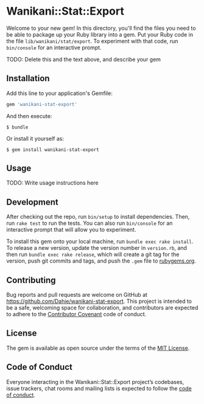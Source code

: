 # Wanikani::Stat::Export

Welcome to your new gem! In this directory, you'll find the files you need to be able to package up your Ruby library into a gem. Put your Ruby code in the file `lib/wanikani/stat/export`. To experiment with that code, run `bin/console` for an interactive prompt.

TODO: Delete this and the text above, and describe your gem

## Installation

Add this line to your application's Gemfile:

```ruby
gem 'wanikani-stat-export'
```

And then execute:

    $ bundle

Or install it yourself as:

    $ gem install wanikani-stat-export

## Usage

TODO: Write usage instructions here

## Development

After checking out the repo, run `bin/setup` to install dependencies. Then, run `rake test` to run the tests. You can also run `bin/console` for an interactive prompt that will allow you to experiment.

To install this gem onto your local machine, run `bundle exec rake install`. To release a new version, update the version number in `version.rb`, and then run `bundle exec rake release`, which will create a git tag for the version, push git commits and tags, and push the `.gem` file to [rubygems.org](https://rubygems.org).

## Contributing

Bug reports and pull requests are welcome on GitHub at https://github.com/Dahie/wanikani-stat-export. This project is intended to be a safe, welcoming space for collaboration, and contributors are expected to adhere to the [Contributor Covenant](http://contributor-covenant.org) code of conduct.

## License

The gem is available as open source under the terms of the [MIT License](https://opensource.org/licenses/MIT).

## Code of Conduct

Everyone interacting in the Wanikani::Stat::Export project’s codebases, issue trackers, chat rooms and mailing lists is expected to follow the [code of conduct](https://github.com/Dahie/wanikani-stat-export/blob/master/CODE_OF_CONDUCT.md).

